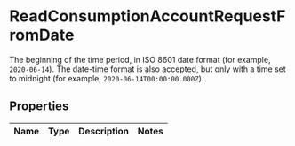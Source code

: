 

# ReadConsumptionAccountRequestFromDate

The beginning of the time period, in ISO 8601 date format (for example, `2020-06-14`). The date-time format is also accepted, but only with a time set to midnight (for example, `2020-06-14T00:00:00.000Z`).

## Properties

| Name | Type | Description | Notes |
|------------ | ------------- | ------------- | -------------|



